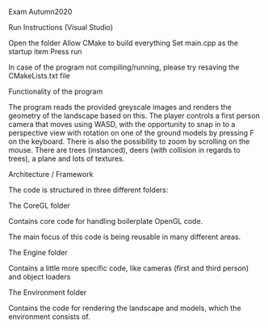 Exam Autumn2020

Run Instructions (Visual Studio)

Open the folder
Allow CMake to build everything
Set main.cpp as the startup item
Press run

In case of the program not compiling/running, please try resaving the CMakeLists.txt file

Functionality of the program

The program reads the provided greyscale images and renders the geometry of the landscape based on this.
The player controls a first person camera that moves using WASD, with the opportunity to snap in to a perspective view with rotation
on one of the ground models by pressing F on the keyboard. There is also the possibility to zoom by scrolling on the mouse.
There are trees (instanced), deers (with collision in regards to trees), a plane and lots of textures.


Architecture / Framework

The code is structured in three different folders:


The CoreGL folder

Contains core code for handling boilerplate OpenGL code.

The main focus of this code is being reusable in many different areas.


The Engine folder

Contains a little more specific code, like cameras (first and third person) and object loaders


The Environment folder

Contains the code for rendering the landscape and models, which the environment consists of.
